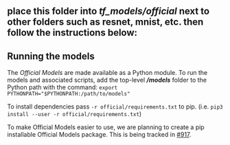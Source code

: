 place  this folder into *tf_models/official* next to other folders such as resnet, mnist, etc. then follow the instructions below: 
---
## Running the models

The *Official Models* are made available as a Python module. To run the models and associated scripts, add the top-level ***/models*** folder to the Python path with the command: `export PYTHONPATH="$PYTHONPATH:/path/to/models"`

To install dependencies pass `-r official/requirements.txt` to pip. (i.e. `pip3 install --user -r official/requirements.txt`)

To make Official Models easier to use, we are planning to create a pip installable Official Models package. This is being tracked in [#917](https://github.com/tensorflow/models/issues/917).
